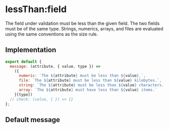 # lessThan:field

The field under validation must be less than the given field. The two fields must be of the same type. Strings, numerics, arrays, and files are evaluated using the same conventions as the size rule.


## Implementation

```js
export default {
  message: (attribute, { value, type }) =>
    ({
      numeric: `The ${attribute} must be less than ${value}.`,
      file: `The ${attribute} must be less than ${value} kilobytes.`,
      string: `The ${attribute} must be less than ${value} characters.`,
      array: `The ${attribute} must have less than ${value} items.`
    }[type])
  // check: (value, { }) => {}
};

```

## Default message

```

```
